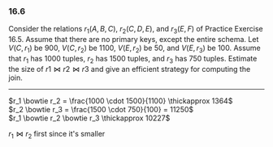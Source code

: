 ### 16.6

Consider the relations $r_1(A, B, C)$, $r_2(C, D, E)$, and $r_3(E, F)$ of Practice Exercise 16.5. Assume that there are no primary keys, except the entire schema.
Let $V(C, r_1)$ be $900$, $V(C, r_2)$ be $1100$, $V(E, r_2)$ be $50$, and $V(E, r_3)$ be $100$.
Assume that $r_1$ has $1000$ tuples, $r_2$ has $1500$ tuples, and $r_3$ has $750$ tuples. Estimate the size of $r1 \bowtie r2 \bowtie r3$ and give an efficient strategy for computing the join.

---

$r_1 \bowtie r_2 = \frac{1000 \cdot 1500}{1100} \thickapprox 1364$<br>
$r_2 \bowtie r_3 = \frac{1500 \cdot 750}{100} = 11250$<br>
$r_1 \bowtie r_2 \bowtie r_3 \thickapprox 10227$

$r_1 \bowtie r_2$ first since it's smaller